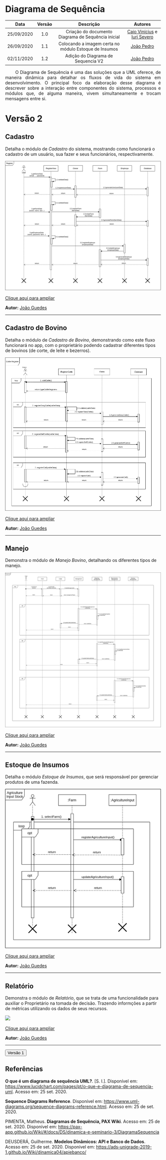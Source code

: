 # Diagrama de Sequência


|    Data    | Versão |                Descrição                |                     Autores                     |
| :--------: | :----: | :-------------------------------------: | :-------------------------------------------: |
| 25/09/2020 |  1.0   | Criação do documento Diagrama de Sequência inicial | [Caio Vinícius](https://github.com/caiovfernandes) e [Iuri Severo](https://github.com/iurisevero) |
| 26/09/2020| 1.1 | Colocando a imagem certa no módulo Estoque de Insumos| [João Pedro](https://github.com/sudjoao) |
| 02/11/2020| 1.2 | Adição do Diagrama de Sequencia V2 | [João Pedro](https://github.com/sudjoao) |

<p align="justify"> &emsp;&emsp; O Diagrama de Sequência é uma das soluções que a UML oferece, de maneira dinâmica para detalhar os fluxos de vida do sistema em desenvolvimento. O principal foco da elaboração desse diagrama é descrever sobre a interação entre componentes do sistema, processos e módulos que, de alguma maneira, vivem simultaneamente e trocam mensagens entre si.</p>

# Versão 2
## Cadastro
Detalha o módulo de *Cadastro* do sistema, mostrando como funcionará o cadastro de um usuário, sua fazer e seus funcionários, respectivamente.

<img src="docs/Assets/Img/Modeling/SequenceDiagram/SequenceDiagram-RegistroELoginV2.png">

<a href="docs/Assets/Img/Modeling/SequenceDiagram/SequenceDiagram-RegistroELoginV2.png"> Clique aqui para ampliar</a>

**Autor:** [João Guedes](https://github.com/sudjoao)

---

## Cadastro de Bovino
Detalha o módulo de *Cadastro de Bovino*, demonstrando como este fluxo funcionará no app, com o proprietário podendo cadastrar diferentes tipos de bovinos (de corte, de leite e bezerros).

<img src="docs/Assets/Img/Modeling/SequenceDiagram/SequenceDiagram-CadastroDeBovinoV2.png">

<a href="docs/Assets/Img/Modeling/SequenceDiagram/SequenceDiagram-CadastroDeBovinoV2.png"> Clique aqui para ampliar</a>

**Autor:** [João Guedes](https://github.com/sudjoao)

---

## Manejo
Demonstra o módulo de *Manejo Bovino*, detalhando os diferentes tipos de manejo.

<img src="docs/Assets/Img/Modeling/SequenceDiagram/SequenceDiagram-ManejoV2.png">

<a href="docs/Assets/Img/Modeling/SequenceDiagram/SequenceDiagram-ManejoV2.png"> Clique aqui para ampliar</a>

**Autor:** [João Guedes](https://github.com/sudjoao)

---

## Estoque de Insumos
Detalha o módulo *Estoque de Insumos*, que será responsável por gerenciar produtos de uma fazenda.

<img src="docs/Assets/Img/Modeling/SequenceDiagram/SequenceDiagram-EstoqueDeInsumosV2.png">

<a href="docs/Assets/Img/Modeling/SequenceDiagram/SequenceDiagram-EstoqueDeInsumosV2.png"> Clique aqui para ampliar</a>

**Autor:** [João Guedes](https://github.com/sudjoao)

---

## Relatório
Demonstra o módulo de *Relatório*, que se trata de uma funcionalidade para auxiliar o Proprietário na tomada de decisão. Trazendo informções a partir de métricas utilizando os dados de seus recursos.

<img src="docs/Assets/Img/Modeling/SequenceDiagram/SequenceDiagram-RelatórioV2.png">

<a href="docs/Assets/Img/Modeling/SequenceDiagram/SequenceDiagram-RelatórioV2.png"> Clique aqui para ampliar</a>

**Autor:** [João Guedes](https://github.com/sudjoao)

---
<button title="Clique aqui para ver a versão 1" type="button" onclick="if(document.getElementById('spoiler') .style.display=='none') {document.getElementById('spoiler') .style.display=''}else{document.getElementById('spoiler') .style.display='none'}">Versão 1</button>
<div id="spoiler" style="display:none">

# Versão 1

## Cadastro
Detalha o módulo de *Cadastro* do sistema, mostrando como funcionará o cadastro de um usuário, sua fazer e seus funcionários, respectivamente.

<img src="docs/Assets/Img/Modeling/SequenceDiagram/SequenceDiagram-RegistroELogin.png">
<a href="docs/Assets/Img/Modeling/SequenceDiagram/SequenceDiagram-RegistroELogin.png"> Clique aqui para ampliar</a>

**Autor(es):** [Caio Vinícius](https://github.com/caiovfernandes) e [Iuri Severo](https://github.com/iurisevero)

---

## Cadastro de Bovino
Detalha o módulo de *Cadastro de Bovino*, demonstrando como este fluxo funcionará no app, com o proprietário podendo cadastrar diferentes tipos de bovinos (de corte, de leite e bezerros).

<img src="docs/Assets/Img/Modeling/SequenceDiagram/SequenceDiagram-CadastroDeBovino.png">
<a href="docs/Assets/Img/Modeling/SequenceDiagram/SequenceDiagram-CadastroDeBovino.png"> Clique aqui para ampliar</a>

**Autor(es):** [Caio Vinícius](https://github.com/caiovfernandes) e [Iuri Severo](https://github.com/iurisevero)

---

## Manejo
Demonstra o módulo de *Manejo Bovino*, detalhando os diferentes tipos de manejo.

<img src="docs/Assets/Img/Modeling/SequenceDiagram/SequenceDiagram-Manejo.png">
<a href="docs/Assets/Img/Modeling/SequenceDiagram/SequenceDiagram-Manejo.png"> Clique aqui para ampliar</a>

**Autor(es):** [Caio Vinícius](https://github.com/caiovfernandes) e [Iuri Severo](https://github.com/iurisevero)

---

## Estoque de Insumos
Detalha o módulo *Estoque de Insumos*, que será responsável por gerenciar produtos de uma fazenda.

<img src="docs/Assets/Img/Modeling/SequenceDiagram/SequenceDiagram-EstoqueDeInsumos.png">
<a href="docs/Assets/Img/Modeling/SequenceDiagram/SequenceDiagram-EstoqueDeInsumos.png"> Clique aqui para ampliar</a>

**Autor(es):** [Caio Vinícius](https://github.com/caiovfernandes) e [Iuri Severo](https://github.com/iurisevero)

---

## Relatório
Demonstra o módulo de *Relatório*, que se trata de uma funcionalidade para auxiliar o Proprietário na tomada de decisão. Trazendo informções a partir de métricas utilizando os dados de seus recursos.

<img src="docs/Assets/Img/Modeling/SequenceDiagram/SequenceDiagram-Relatório.png">
<a href="docs/Assets/Img/Modeling/SequenceDiagram/SequenceDiagram-Relatório.png"> Clique aqui para ampliar</a>

**Autor(es):** [Caio Vinícius](https://github.com/caiovfernandes) e [Iuri Severo](https://github.com/iurisevero)

---

</div>


## Referências
**O que é um diagrama de sequência UML?**. [S. l.]. Disponível em: https://www.lucidchart.com/pages/pt/o-que-e-diagrama-de-sequencia-uml. Acesso em: 25 set. 2020.

**Sequence Diagrams Reference**. Disponível em:
https://www.uml-diagrams.org/sequence-diagrams-reference.html. Acesso em: 25 de set. 2020.

PIMENTA, Matheus. **Diagramas de Sequência, PAX Wiki**. Acesso em: 25 de set. 2020. Disponível em: https://pax-app.github.io/Wiki/#/docs/DS/dinamica-e-seminario-3/DiagramaSequencia

DEUSDERÁ, Guilherme. **Modelos Dinâmicos: API e Banco de Dados**. Acesso em: 25 de set. 2020. Disponível em: https://ads-unigrade-2019-1.github.io/Wiki/dinamica04/apiebanco/


